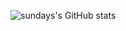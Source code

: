 ![sundays's GitHub stats](https://github-readme-stats.vercel.app/api?username=5undays&show_icons=true&theme=radical)
